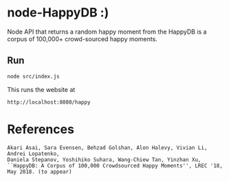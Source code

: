 # node-HappyDB :)

Node API that returns a random happy moment from the HappyDB is a corpus of 100,000+ crowd-sourced happy moments.

## Run

```bash
node src/index.js
```

This runs the website at

```
http://localhost:8080/happy
```

# References


```
Akari Asai, Sara Evensen, Behzad Golshan, Alon Halevy, Vivian Li, Andrei Lopatenko, 
Daniela Stepanov, Yoshihiko Suhara, Wang-Chiew Tan, Yinzhan Xu, 
``HappyDB: A Corpus of 100,000 Crowdsourced Happy Moments'', LREC '18, May 2018. (to appear)
```


